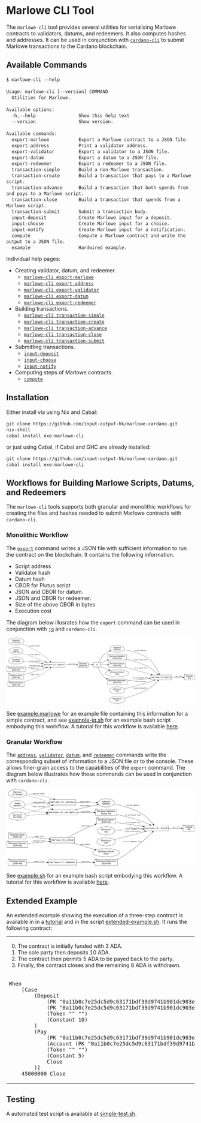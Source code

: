 # Marlowe CLI Tool

The `marlowe-cli` tool provides several utilities for serialising Marlowe contracts to validators, datums, and redeemers. It also computes hashes and addresses. It can be used in conjunction with [`cardano-cli`](https://github.com/input-output-hk/cardano-node/blob/master/cardano-cli/README.md) to submit Marlowe transactions to the Cardano blockchain.


## Available Commands

    $ marlowe-cli --help
    
    Usage: marlowe-cli [--version] COMMAND
      Utilities for Marlowe.
    
    Available options:
      -h,--help                Show this help text
      --version                Show version.
    
    Available commands:
      export-marlowe           Export a Marlowe contract to a JSON file.
      export-address           Print a validator address.
      export-validator         Export a validator to a JSON file.
      export-datum             Export a datum to a JSON file.
      export-redeemer          Export a redeemer to a JSON file.
      transaction-simple       Build a non-Marlowe transaction.
      transaction-create       Build a transaction that pays to a Marlowe script.
      transaction-advance      Build a transaction that both spends from and pays to a Marlowe script.
      transaction-close        Build a transaction that spends from a Marlowe script.
      transaction-submit       Submit a transaction body.
      input-deposit            Create Marlowe input for a deposit.
      input-choose             Create Marlowe input for a choice.
      input-notify             Create Marlowe input for a notification.
      compute                  Compute a Marlowe contract and write the output to a JSON file.
      example                  Hardwired example.

Individual help pages:

*   Creating validator, datum, and redeemer.
    *   [`marlowe-cli export-marlowe`](export-marlowe.md)
    *   [`marlowe-cli export-address`](export-address.md)
    *   [`marlowe-cli export-validator`](export-validator.md)
    *   [`marlowe-cli export-datum`](export-datum.md)
    *   [`marlowe-cli export-redeemer`](export-redeemer.md)
*   Building transactions.
    *   [`marlowe-cli transaction-simple`](transaction-simple.md)
    *   [`marlowe-cli transaction-create`](transaction-create.md)
    *   [`marlowe-cli transaction-advance`](transaction-advance.md)
    *   [`marlowe-cli transaction-close`](transaction-close.md)
    *   [`marlowe-cli transaction-submit`](transaction-submit.md)
*   Submitting transactions.
    *   [`input-deposit`](input-deposit.md)
    *   [`input-choose`](input-choose.md)
    *   [`input-notify`](input-notify.md)
*   Computing steps of Marlowe contracts.
    *   [`compute`](compute.md)


## Installation

Either install via using Nix and Cabal:

    git clone https://github.com/input-output-hk/marlowe-cardano.git
    nix-shell
    cabal install exe:marlowe-cli

or just using Cabal, if Cabal and GHC are already installed:

    git clone https://github.com/input-output-hk/marlowe-cardano.git
    cabal install exe:marlowe-cli


## Workflows for Building Marlowe Scripts, Datums, and Redeemers

The `marlowe-cli` tools supports both granular and monolithic workflows for creating the files and hashes needed to submit Marlowe contracts with `cardano-cli`.


### Monolithic Workflow

The [`export`](export.md) command writes a JSON file with sufficient information to run the contract on the blockchain. It contains the following information.

*   Script address
*   Validator hash
*   Datum hash
*   CBOR for Plutus script
*   JSON and CBOR for datum.
*   JSON and CBOR for redeemer.
*   Size of the above CBOR in bytes
*   Execution cost

The diagram below illusrates how the `export` command can be used in conjunction with [`jq`](https://stedolan.github.io/jq/manual/) and `cardano-cli`.

![Marlowe workflow using `marlowe-cli`, `jq`, and `cardano-cli`.](diagrams/workflow-jq.svg)

See [example.marlowe](example.marlowe) for an example file containing this information for a simple contract, and see [example-jq.sh](example-jq.sh) for an example bash script embodying this workflow. A tutorial for this workflow is available [here](tutorial-jq.md).


### Granular Workflow

The [`address`](address.md), [`validator`](validator.md), [`datum`](datum.md), and [`redeemer`](redeemer.md) commands write the corresponding subset of information to a JSON file or to the console. These allows finer-grain access to the capabilities of the `export` command. The diagram below illustrates how these commands can be used in conjunction with `cardano-cli`.

![Marlowe workflow using `marlowe-cli` and `cardano-cli`.](diagrams/workflow.svg)

See [example.sh](example.sh) for an example bash script embodying this workflow. A tutorial for this workflow is available [here](tutorial.md).


## Extended Example

An extended example showing the execution of a three-step contract is available in in a [tutorial](extended-tutorial.md) and in the script [extended-example.sh](extended-example.sh). It runs the following contract:

<table>
<tr>
<td>
<ol>
<li value="0">The contract is initially funded with 3 ADA.
<li value="1">The sole party then deposits 10 ADA.
<li value="2">The contract then permits 5 ADA to be payed back to the party.
<li value="3">Finally, the contract closes and the remaining 8 ADA is withdrawn.
</ol>
<td>
<td rowspan="2">
<img alt="A Three-Step Marlowe Contract" src="extended-example.png"/>
</td>
</tr>
<tr>
<td>
<pre>
When
    [Case
        (Deposit
            (PK "0a11b0c7e25dc5d9c63171bdf39d9741b901dc903e12b4e162348e07")
            (PK "0a11b0c7e25dc5d9c63171bdf39d9741b901dc903e12b4e162348e07")
            (Token "" "")
            (Constant 10)
        )
        (Pay
            (PK "0a11b0c7e25dc5d9c63171bdf39d9741b901dc903e12b4e162348e07")
            (Account (PK "0a11b0c7e25dc5d9c63171bdf39d9741b901dc903e12b4e162348e07"))
            (Token "" "")
            (Constant 5)
            Close
        )]
    45000000 Close
</pre>
</td>
</tr>
</table>


## Testing

A automated test script is available at [simple-test.sh](simple-test.sh).
